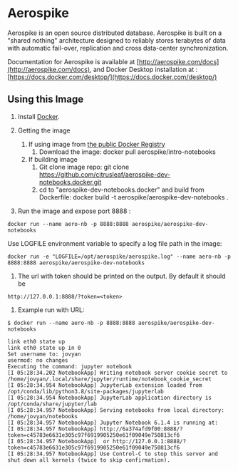 # Aerospike 

Aerospike is an open source distributed database. Aerospike is built on a 
"shared nothing" architecture designed to reliably stores terabytes of data 
with automatic fail-over, replication and cross data-center synchronization.

Documentation for Aerospike is available at [http://aerospike.com/docs](http://aerospike.com/docs),
and Docker Desktop installation at : [https://docs.docker.com/desktop/](https://docs.docker.com/desktop/)

## Using this Image

1. Install [Docker](https://www.docker.io/).

1. Getting the image
   1. If using image from [the public Docker Registry](https://index.docker.io/)
      1. Download the image:
        docker pull aerospike/intro-notebooks
   1. If building image
      1. Git clone image repo:
        git clone https://github.com/citrusleaf/aerospike-dev-notebooks.docker.git
      1. cd to "aerospike-dev-notebooks.docker" and build from Dockerfile:
        docker build -t aerospike/aerospike-dev-notebooks .
1. Run the image and expose port 8888 :
```shell
docker run --name aero-nb -p 8888:8888 aerospike/aerospike-dev-notebooks
```
Use LOGFILE environment variable to specify a log file path in the image:
```shell
docker run -e "LOGFILE=/opt/aerospike/aerospike.log" --name aero-nb -p 8888:8888 aerospike/aerospike-dev-notebooks
```
1. The url with token should be printed on the output. By default it should be 
```shell
http://127.0.0.1:8888/?token=<token>
```
1. Example run with URL:
```text
$ docker run --name aero-nb -p 8888:8888 aerospike/aerospike-dev-notebooks

link eth0 state up
link eth0 state up in 0
Set username to: jovyan
usermod: no changes
Executing the command: jupyter notebook
[I 05:28:34.202 NotebookApp] Writing notebook server cookie secret to /home/jovyan/.local/share/jupyter/runtime/notebook_cookie_secret
[I 05:28:34.954 NotebookApp] JupyterLab extension loaded from /opt/conda/lib/python3.8/site-packages/jupyterlab
[I 05:28:34.954 NotebookApp] JupyterLab application directory is /opt/conda/share/jupyter/lab
[I 05:28:34.957 NotebookApp] Serving notebooks from local directory: /home/jovyan/notebooks
[I 05:28:34.957 NotebookApp] Jupyter Notebook 6.1.4 is running at:
[I 05:28:34.957 NotebookApp] http://6a374afd9f00:8888/?token=c45783e6631e305c97f6919905250e61f09049e750813cf6
[I 05:28:34.957 NotebookApp]  or http://127.0.0.1:8888/?token=c45783e6631e305c97f6919905250e61f09049e750813cf6
[I 05:28:34.957 NotebookApp] Use Control-C to stop this server and shut down all kernels (twice to skip confirmation).

```
